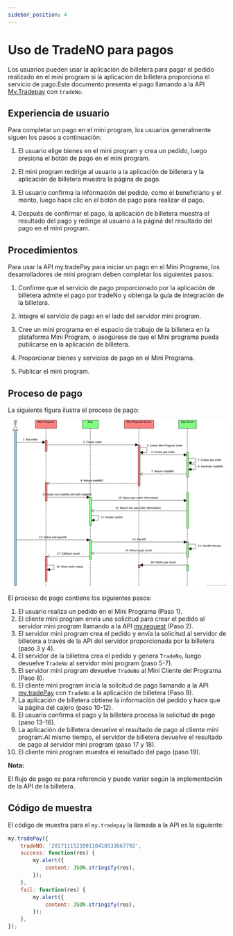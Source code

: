 ```yaml
---
sidebar_position: 4
---
```


# Uso de TradeNO para pagos

Los usuarios pueden usar la aplicación de billetera para pagar el pedido realizado en el mini program si la aplicación de billetera proporciona el servicio de pago.Este documento presenta el pago llamando a la API [My.Tradepay](/) con ```tradeNo```.

## Experiencia de usuario

Para completar un pago en el mini program, los usuarios generalmente siguen los pasos a continuación:

1. El usuario elige bienes en el mini program y crea un pedido, luego presiona el botón de pago en el mini program.

2. El mini program redirige al usuario a la aplicación de billetera y la aplicación de billetera muestra la página de pago.

3. El usuario confirma la información del pedido, como el beneficiario y el monto, luego hace clic en el botón de pago para realizar el pago.

4. Después de confirmar el pago, la aplicación de billetera muestra el resultado del pago y redirige al usuario a la página del resultado del pago en el mini program.

## Procedimientos

Para usar la API my.tradePay para iniciar un pago en el Mini Programa, los desarrolladores de mini program deben completar los siguientes pasos:


1. Confirme que el servicio de pago proporcionado por la aplicación de billetera admite el pago por tradeNo y obtenga la guía de integración de la billetera.

2. Integre el servicio de pago en el lado del servidor mini program.

3. Cree un mini programa en el espacio de trabajo de la billetera en la plataforma Mini Program, o asegúrese de que el Mini programa pueda publicarse en la aplicación de billetera.

4. Proporcionar bienes y servicios de pago en el Mini Programa.

5. Publicar el mini program.

## Proceso de pago

La siguiente figura ilustra el proceso de pago:

![Proceso de pago](./img/processPay.png)

El proceso de pago contiene los siguientes pasos:

1. El usuario realiza un pedido en el Mini Programa (Paso 1).
2. El cliente mini program envía una solicitud para crear el pedido al servidor mini program llamando a la API [my.request](/) (Paso 2).
3. El servidor mini program crea el pedido y envía la solicitud al servidor de billetera a través de la API del servidor proporcionada por la billetera (paso 3 y 4).
4. El servidor de la billetera crea el pedido y genera ```TradeNo```, luego devuelve ```TradeNo``` al servidor mini program (paso 5-7).
5. El servidor mini program devuelve ```TradeNo``` al Mini Cliente del Programa (Paso 8).
6. El cliente mini program inicia la solicitud de pago llamando a la API [my.tradePay](/) con ```TradeNo``` a la aplicación de billetera (Paso 9).
7. La aplicación de billetera obtiene la información del pedido y hace que la página del cajero (paso 10-12).
8. El usuario confirma el pago y la billetera procesa la solicitud de pago (paso 13-16).
9. La aplicación de billetera devuelve el resultado de pago al cliente mini program.Al mismo tiempo, el servidor de billetera devuelve el resultado de pago al servidor mini program (paso 17 y 18).
10. El cliente mini program muestra el resultado del pago (paso 19).

**Nota:**

El flujo de pago es para referencia y puede variar según la implementación de la API de la billetera.

## Código de muestra

El código de muestra para el ```my.tradepay``` la llamada a la API es la siguiente:

```js
my.tradePay({
    tradeNO: '201711152100110410533667792',  
    success: function(res) {            
        my.alert({
            content: JSON.stringify(res),
        });
    },
    fail: function(res) {  
        my.alert({
            content: JSON.stringify(res),
        });
    },
});
```